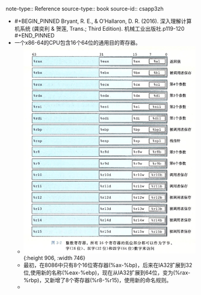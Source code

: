 note-type:: Reference
source-type:: book
source-id:: csapp3zh

- #+BEGIN_PINNED
  Bryant, R. E., & O’Hallaron, D. R. (2016). 深入理解计算机系统 (龚奕利 & 贺莲, Trans.; Third Edition). 机械工业出版社.p119-120
  #+END_PINNED
- 一个x86-64的CPU包含16个64位的通用目的寄存器。
	- ![image.png](../assets/image_1666076624668_0.png){:height 906, :width 746}
	- 最初，在8086中只有8个16位寄存器(%ax-%bp)，后来在IA32扩展到32位,使用新的名称(%eax-%ebp)，现在从IA32扩展到64位，变为(%rax-%rbp)，又新增了8个寄存器(%r8-%r15)，使用新的命名规则。
	-